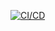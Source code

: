 [![CI/CD](https://github.com/miusuario/mi-repo/actions/workflows/prueba.yml/badge.svg)](https://github.com/miusuario/mi-repo/actions/workflows/prueba.yml)

